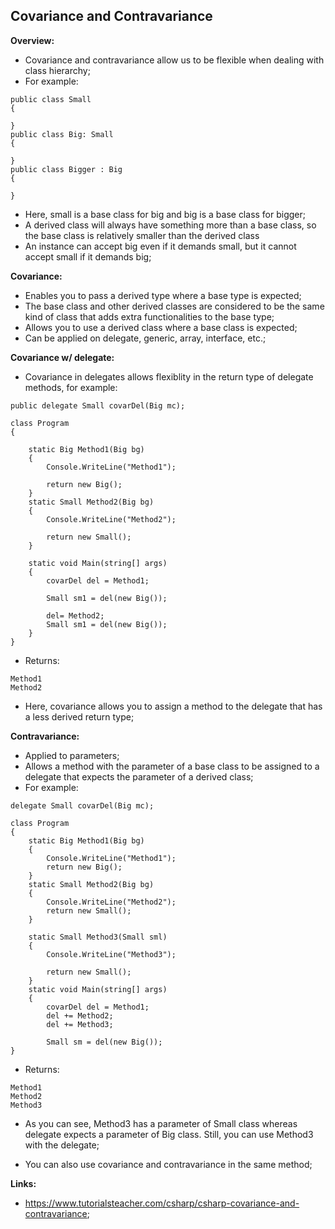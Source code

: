 ## Covariance and Contravariance

**Overview:**

- Covariance and contravariance allow us to be flexible when dealing with class hierarchy;
- For example:

```
public class Small
{

}
public class Big: Small
{

}
public class Bigger : Big
{

}
```

- Here, small is a base class for big and big is a base class for bigger;
- A derived class will always have something more than a base class, so the base class is relatively smaller than the derived class
- An instance can accept big even if it demands small, but it cannot accept small if it demands big;

**Covariance:**

- Enables you to pass a derived type where a base type is expected;
- The base class and other derived classes are considered to be the same kind of class that adds extra functionalities to the base type;
- Allows you to use a derived class where a base class is expected;
- Can be applied on delegate, generic, array, interface, etc.;

**Covariance w/ delegate:**

- Covariance in delegates allows flexiblity in the return type of delegate methods, for example:

```
public delegate Small covarDel(Big mc);

class Program
{

    static Big Method1(Big bg)
    {
        Console.WriteLine("Method1");

        return new Big();
    }
    static Small Method2(Big bg)
    {
        Console.WriteLine("Method2");

        return new Small();
    }

    static void Main(string[] args)
    {
        covarDel del = Method1;

        Small sm1 = del(new Big());

        del= Method2;
        Small sm1 = del(new Big());
    }
}
```

- Returns:

```
Method1
Method2
```

- Here, covariance allows you to assign a method to the delegate that has a less derived return type;

**Contravariance:**

- Applied to parameters;
- Allows a method with the parameter of a base class to be assigned to a delegate that expects the parameter of a derived class;
- For example:

```
delegate Small covarDel(Big mc);

class Program
{
    static Big Method1(Big bg)
    {
        Console.WriteLine("Method1");
        return new Big();
    }
    static Small Method2(Big bg)
    {
        Console.WriteLine("Method2");
        return new Small();
    }

    static Small Method3(Small sml)
    {
        Console.WriteLine("Method3");

        return new Small();
    }
    static void Main(string[] args)
    {
        covarDel del = Method1;
        del += Method2;
        del += Method3;

        Small sm = del(new Big());
}
```

- Returns:

```
Method1
Method2
Method3
```

- As you can see, Method3 has a parameter of Small class whereas delegate expects a parameter of Big class. Still, you can use Method3 with the delegate;

- You can also use covariance and contravariance in the same method;

**Links:**

- https://www.tutorialsteacher.com/csharp/csharp-covariance-and-contravariance;
